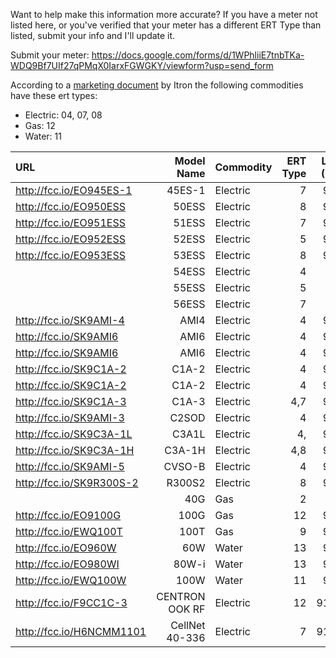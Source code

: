 Want to help make this information more accurate? If you have a meter not listed here, or you've verified that your meter has a different ERT Type than listed, submit your info and I'll update it.

Submit your meter: https://docs.google.com/forms/d/1WPhliiE7tnbTKa-WDQ9Bf7UIf27qPMqX0IarxFGWGKY/viewform?usp=send_form

According to a [marketing document](http://marketing.itron.com/campaign/ItronSCMPlus_FAQMay2012.pdf) by Itron the following commodities have these ert types:

 * Electric: 04, 07, 08
 * Gas: 12
 * Water: 11

| URL                      | Model Name     | Commodity | ERT Type | Lower (MHz) | Upper (MHz) |
|:------------------------ | --------------:| --------- | --------:| -----------:| -----------:|
| http://fcc.io/EO945ES-1  | 45ES-1         | Electric  | 7        | 910.0       | 920.0       |
| http://fcc.io/EO950ESS   | 50ESS          | Electric  | 8        | 910.0       | 920.0       |
| http://fcc.io/EO951ESS   | 51ESS          | Electric  | 7        | 910.0       | 920.0       |
| http://fcc.io/EO952ESS   | 52ESS          | Electric  | 5        | 910.0       | 920.0       |
| http://fcc.io/EO953ESS   | 53ESS          | Electric  | 8        | 902.0       | 928.0       |
|                          | 54ESS          | Electric  | 4        |             |             |
|                          | 55ESS          | Electric  | 5        |             |             |
|                          | 56ESS          | Electric  | 7        |             |             |
| http://fcc.io/SK9AMI-4   | AMI4           | Electric  | 4        | 902.2       | 927.8       |
| http://fcc.io/SK9AMI6    | AMI6           | Electric  | 4        | 902.2       | 927.8       |
| http://fcc.io/SK9AMI6    | AMI6           | Electric  | 4        | 909.6       | 921.8       |
| http://fcc.io/SK9C1A-2   | C1A-2          | Electric  | 4        | 910.0       | 920.0       |
| http://fcc.io/SK9C1A-2   | C1A-2          | Electric  | 4        | 917.6       | 917.6       |
| http://fcc.io/SK9C1A-3   | C1A-3          | Electric  | 4,7      | 909.0       | 922.0       |
| http://fcc.io/SK9AMI-3   | C2SOD          | Electric  | 4        | 902.2       | 927.8       |
| http://fcc.io/SK9C3A-1L  | C3A1L          | Electric  | 4,       | 909.0       | 922.0       |
| http://fcc.io/SK9C3A-1H  | C3A-1H         | Electric  | 4,8      | 909.0       | 922.0       |
| http://fcc.io/SK9AMI-5   | CVSO-B         | Electric  | 4        | 902.2       | 927.8       |
| http://fcc.io/SK9R300S-2 | R300S2         | Electric  | 8        | 909.3       | 918.4       |
|                          | 40G            | Gas       | 2        |             |             |
| http://fcc.io/EO9100G    | 100G           | Gas       | 12       | 903.0       | 928.0       |
| http://fcc.io/EWQ100T    | 100T           | Gas       | 9        | 903.0       | 926.9       |
| http://fcc.io/EO960W     | 60W            | Water     | 13       | 910.0       | 919.8       |
| http://fcc.io/EO980WI    | 80W-i          | Water     | 13       | 910.0       | 920.0       |
| http://fcc.io/EWQ100W    | 100W           | Water     | 11       | 903.0       | 927.0       |
| http://fcc.io/F9CC1C-3   | CENTRON OOK RF | Electric  | 12       | 917.58      | 917.58      |
| http://fcc.io/H6NCMM1101 | CellNet 40-336 | Electric  | 7        | 917.58      | 917.58      |
